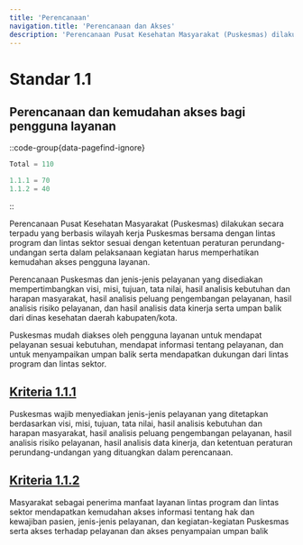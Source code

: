 ```yaml
---
title: 'Perencanaan'
navigation.title: 'Perencanaan dan Akses'
description: 'Perencanaan Pusat Kesehatan Masyarakat (Puskesmas) dilakukan secara terpadu yang berbasis wilayah kerja Puskesmas bersama dengan lintas program dan lintas sektor sesuai dengan ketentuan peraturan perundang-undangan serta dalam pelaksanaan kegiatan harus memperhatikan kemudahan akses pengguna layanan. Perencanaan Puskesmas dan jenis-jenis pelayanan yang disediakan mempertimbangkan visi, misi, tujuan, tata nilai, hasil analisis kebutuhan dan harapan masyarakat, hasil analisis peluang pengembangan pelayanan, hasil analisis risiko pelayanan, dan hasil analisis data kinerja serta umpan balik dari dinas kesehatan daerah kabupaten/kota. Puskesmas mudah diakses oleh pengguna layanan untuk mendapat pelayanan sesuai kebutuhan, mendapat informasi tentang pelayanan, dan untuk menyampaikan umpan balik serta mendapatkan dukungan dari lintas program dan lintas sektor. '
---
```



# Standar 1.1 

## Perencanaan dan kemudahan akses bagi pengguna layanan

::code-group{data-pagefind-ignore}
```js [Nilai]
Total = 110
```
```js [Kriteria]
1.1.1 = 70
1.1.2 = 40
```
::

Perencanaan Pusat Kesehatan Masyarakat (Puskesmas) dilakukan secara terpadu yang berbasis wilayah kerja Puskesmas bersama dengan lintas program dan lintas sektor sesuai dengan ketentuan peraturan perundang-undangan serta dalam pelaksanaan kegiatan harus memperhatikan kemudahan akses pengguna layanan. 

Perencanaan Puskesmas dan jenis-jenis pelayanan yang disediakan mempertimbangkan visi, misi, tujuan, tata nilai, hasil analisis kebutuhan dan harapan masyarakat, hasil analisis peluang pengembangan pelayanan, hasil analisis risiko pelayanan, dan hasil analisis data kinerja serta umpan balik dari dinas kesehatan daerah kabupaten/kota. 

Puskesmas mudah diakses oleh pengguna layanan untuk mendapat pelayanan sesuai kebutuhan, mendapat informasi tentang pelayanan, dan untuk menyampaikan umpan balik serta mendapatkan dukungan dari lintas program dan lintas sektor. 
## [Kriteria 1.1.1](/docs/akred/pkm/1/1/1) 
Puskesmas wajib menyediakan jenis-jenis pelayanan yang ditetapkan berdasarkan visi, misi, tujuan, tata nilai, hasil analisis kebutuhan dan harapan masyarakat, hasil analisis peluang pengembangan pelayanan, hasil analisis risiko pelayanan, hasil analisis data kinerja, dan ketentuan peraturan perundang-undangan yang dituangkan dalam perencanaan. 
## [Kriteria 1.1.2](/docs/akred/pkm/1/1/2) 
Masyarakat sebagai penerima manfaat layanan lintas program dan lintas sektor mendapatkan kemudahan akses informasi tentang hak dan kewajiban pasien, jenis-jenis pelayanan, dan kegiatan-kegiatan Puskesmas serta akses terhadap pelayanan dan akses penyampaian umpan balik 
